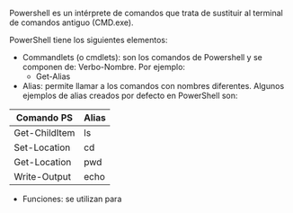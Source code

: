 Powershell es un intérprete de comandos que trata de sustituir al terminal de comandos antiguo (CMD.exe).

PowerShell tiene los siguientes elementos:
- Commandlets (o cmdlets): son los comandos de Powershell y se componen de: Verbo-Nombre. Por ejemplo:
  - Get-Alias 
- Alias: permite llamar a los comandos con nombres diferentes. Algunos ejemplos de alias creados por defecto en PowerShell son: 

| Comando PS | Alias |
| ---------- | ----- |
| Get-ChildItem | ls |
| Set-Location | cd  |
| Get-Location | pwd |
| Write-Output | echo |

- Funciones: se utilizan para 